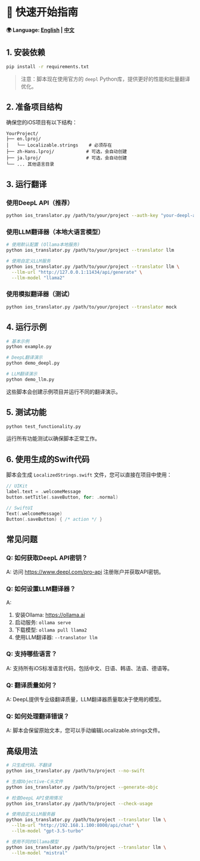 # 🚀 快速开始指南

**🌍 Language: [English](QUICKSTART.md) | [中文](QUICKSTART_cn.md)**

## 1. 安装依赖

```bash
pip install -r requirements.txt
```

> 注意：脚本现在使用官方的 `deepl` Python库，提供更好的性能和批量翻译优化。

## 2. 准备项目结构

确保您的iOS项目有以下结构：

```
YourProject/
├── en.lproj/
│   └── Localizable.strings    # 必须存在
├── zh-Hans.lproj/            # 可选，会自动创建
├── ja.lproj/                 # 可选，会自动创建
└── ... 其他语言目录
```

## 3. 运行翻译

### 使用DeepL API（推荐）

```bash
python ios_translator.py /path/to/your/project --auth-key "your-deepl-api-key"
```

### 使用LLM翻译器（本地大语言模型）

```bash
# 使用默认配置 (Ollama本地服务)
python ios_translator.py /path/to/your/project --translator llm

# 使用自定义LLM服务
python ios_translator.py /path/to/your/project --translator llm \
  --llm-url "http://127.0.0.1:11434/api/generate" \
  --llm-model "llama2"
```

### 使用模拟翻译器（测试）

```bash
python ios_translator.py /path/to/your/project --translator mock
```

## 4. 运行示例

```bash
# 基本示例
python example.py

# DeepL翻译演示
python demo_deepl.py

# LLM翻译演示
python demo_llm.py
```

这些脚本会创建示例项目并运行不同的翻译演示。

## 5. 测试功能

```bash
python test_functionality.py
```

运行所有功能测试以确保脚本正常工作。

## 6. 使用生成的Swift代码

脚本会生成 `LocalizedStrings.swift` 文件，您可以直接在项目中使用：

```swift
// UIKit
label.text = .welcomeMessage
button.setTitle(.saveButton, for: .normal)

// SwiftUI
Text(.welcomeMessage)
Button(.saveButton) { /* action */ }
```

## 常见问题

### Q: 如何获取DeepL API密钥？
A: 访问 https://www.deepl.com/pro-api 注册账户并获取API密钥。

### Q: 如何设置LLM翻译器？
A: 
1. 安装Ollama: https://ollama.ai
2. 启动服务: `ollama serve`
3. 下载模型: `ollama pull llama2`
4. 使用LLM翻译器: `--translator llm`

### Q: 支持哪些语言？
A: 支持所有iOS标准语言代码，包括中文、日语、韩语、法语、德语等。

### Q: 翻译质量如何？
A: DeepL提供专业级翻译质量，LLM翻译器质量取决于使用的模型。

### Q: 如何处理翻译错误？
A: 脚本会保留原始文本，您可以手动编辑Localizable.strings文件。

## 高级用法

```bash
# 只生成代码，不翻译
python ios_translator.py /path/to/project --no-swift

# 生成Objective-C头文件
python ios_translator.py /path/to/project --generate-objc

# 检查DeepL API使用情况
python ios_translator.py /path/to/project --check-usage

# 使用自定义LLM服务器
python ios_translator.py /path/to/project --translator llm \
  --llm-url "http://192.168.1.100:8000/api/chat" \
  --llm-model "gpt-3.5-turbo"

# 使用不同的Ollama模型
python ios_translator.py /path/to/project --translator llm \
  --llm-model "mistral"
```
